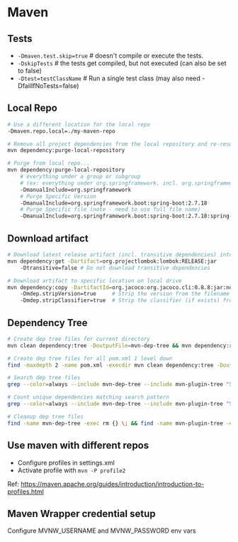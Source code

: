 # Maven

## Tests

* `-Dmaven.test.skip=true` # doesn't compile or execute the tests.  
* `-DskipTests` # the tests get compiled, but not executed (can also be set to false)  
* `-Dtest=testClassName` # Run a single test class (may also need -DfailIfNoTests=false)
<!-- ref: https://stackoverflow.com/a/21933970  -->

## Local Repo
```bash
# Use a different location for the local repo
-Dmaven.repo.local=./my-maven-repo

# Remove all project dependencies from the local repository and re-resolve them
mvn dependency:purge-local-repository

# Purge from local repo...
mvn dependency:purge-local-repository
    # everything under a group or subgroup
    # (ex: everything under org.springframework, incl. org.springframework.boot)
    -DmanualInclude=org.springframework
    # Purge Specific Version
    -DmanualInclude=org.springframework.boot:spring-boot:2.7.18
    # Purge Specific file (note - need to use full file name)
    -DmanualInclude=org.springframework.boot:spring-boot:2.7.18:spring-boot-2.7.18.jar
```

## Download artifact
```bash
# Download latest release artifact (incl. transitive dependencies) into local repo
mvn dependency:get -Dartifact=org.projectlombok:lombok:RELEASE:jar
    -Dtransitive=false # Do not download transitive dependencies

# Download artifact to specific location on local drive
mvn dependency:copy -DartifactId=org.jacoco:org.jacoco.cli:0.8.8:jar:nodeps -DoutputDirectory=~/tmp
    -Dmdep.stripVersion=true     # Strip the version from the filename
    -Dmdep.stripClassifier=true  # Strip the classifier (if exists) from the filename
```

## Dependency Tree

```bash
# Create dep tree files for current directory
mvn clean dependency:tree -DoutputFile=mvn-dep-tree && mvn dependency:resolve-plugins -DoutputFile=mvn-plugin-tree

# Create dep tree files for all pom.xml 1 level down
find -maxdepth 2 -name pom.xml -execdir mvn clean dependency:tree -DoutputFile=mvn-dep-tree \; -execdir mvn dependency:resolve-plugins -DoutputFile=mvn-plugin-tree \;

# Search dep tree files
grep --color=always --include mvn-dep-tree --include mvn-plugin-tree "SEARCH_PATTERN" -r * | sed -re 's/[| +\\]*- / / '

# Count unique dependencies matching search pattern
grep --color=always --include mvn-dep-tree --include mvn-plugin-tree "SEARCH_PATTERN" -r -h * | sed -re 's/[| +\\]*- / / ' | sort | uniq -c

# Cleanup dep tree files
find -name mvn-dep-tree -exec rm {} \; && find -name mvn-plugin-tree -exec rm {} \;
```

## Use maven with different repos
* Configure profiles in settings.xml
* Activate profile with `mvn -P profile2`

Ref: https://maven.apache.org/guides/introduction/introduction-to-profiles.html

## Maven Wrapper credential setup
Configure MVNW_USERNAME and MVNW_PASSWORD env vars

<!-- --- -->
<!-- ## Resolve all dependencies -->
<!-- mvn dependency:resolve dependency:resolve-plugins -->


